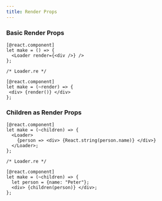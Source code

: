 ```yaml
---
title: Render Props
---
```


### Basic Render Props

```reason
[@react.component]
let make = () => {
  <Loader render={<div />} />
};
```

```reason
/* Loader.re */

[@react.component]
let make = (~render) => {
 <div> {render()} </div>
};
```

### Children as Render Props

```reason
[@react.component]
let make = (~children) => {
  <Loader>
    {person => <div> {React.string(person.name)} </div>}
  </Loader>;
};
```

```reason
/* Loader.re */

[@react.component]
let make = (~children) => {
  let person = {name: "Peter"};
  <div> {children(person)} </div>;
};
```
